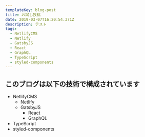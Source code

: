 ```yaml
---
templateKey: blog-post
title: お試し投稿
date: 2019-03-07T16:20:54.371Z
description: テスト
tags:
  - NetlifyCMS
  - Netlify
  - GatsbyJS
  - React
  - GraphQL
  - TypeScript
  - styled-components
---
```

## このブログは以下の技術で構成されています

* NetlifyCMS
  * Netlify
  * GatsbyJS
    * React
    * GraphQL
* TypeScript
* styled-components

